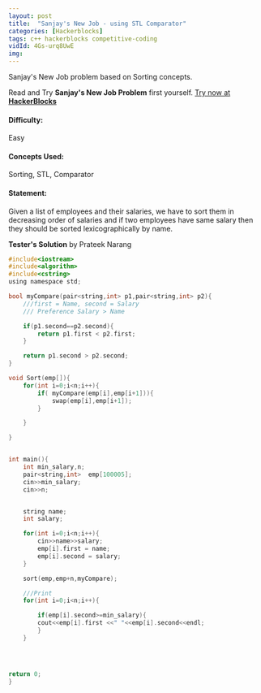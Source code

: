 ```yaml
---
layout: post
title:  "Sanjay's New Job - using STL Comparator"
categories: [Hackerblocks]
tags: c++ hackerblocks competitive-coding
vidId: 4Gs-urq8UwE
img: 
---
```



Sanjay's New Job problem based on Sorting concepts.

Read and Try **Sanjay's New Job Problem** first yourself.
[Try now at **HackerBlocks**](https://hack.codingblocks.com/practice-section/p/66/90)


#### **Difficulty**: 
Easy

#### **Concepts Used**:
Sorting, STL, Comparator

#### **Statement**:
Given a list of employees and their salaries, we have to sort them in decreasing order of salaries and if two employees have same salary then they should be sorted lexicographically by name.



**Tester's Solution**
by Prateek Narang

```c
#include<iostream>
#include<algorithm>
#include<cstring>
using namespace std;

bool myCompare(pair<string,int> p1,pair<string,int> p2){
    ///first = Name, second = Salary
    /// Preference Salary > Name

    if(p1.second==p2.second){
        return p1.first < p2.first;
    }

    return p1.second > p2.second;
}

void Sort(emp[]){
    for(int i=0;i<n;i++){
        if( myCompare(emp[i],emp[i+1])){
            swap(emp[i],emp[i+1]);
        }

    }

}


int main(){
    int min_salary,n;
    pair<string,int>  emp[100005];
    cin>>min_salary;
    cin>>n;


    string name;
    int salary;

    for(int i=0;i<n;i++){
        cin>>name>>salary;
        emp[i].first = name;
        emp[i].second = salary;
    }

    sort(emp,emp+n,myCompare);

    ///Print
    for(int i=0;i<n;i++){

        if(emp[i].second>=min_salary){
        cout<<emp[i].first <<" "<<emp[i].second<<endl;
        }
    }




return 0;
}
```
